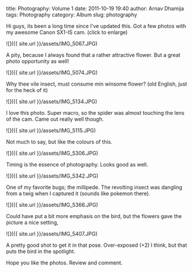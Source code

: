 title: Photography: Volume 1
date: 2011-10-19 19:40
author: Arnav Dhamija
tags: Photography
category: Album
slug: photography

Hi guys, its been a long time since I've updated this. Got a few photos with
my awesome Canon SX1-IS cam. (click to enlarge)  


![]({{ site.url }}/assets/IMG_5067.JPG)



 A pity, because I always found that a rather attractive flower. But a great
photo opportunity as well!  


![]({{ site.url }}/assets/IMG_5074.JPG)


 Why thee vile insect, must consume min winsome flower? (old English, just for
the heck of it)  


![]({{ site.url }}/assets/IMG_5134.JPG)


 I love this photo. Super macro, so the spider was almost touching the lens of
the cam. Came out really well though.  


![]({{ site.url }}/assets/IMG_5115.JPG)


 Not much to say, but like the colours of this.  


![]({{ site.url }}/assets/IMG_5306.JPG)


 Timing is the essence of photography. Looks good as well.  


![]({{ site.url }}/assets/IMG_5342.JPG)


 One of my favorite bugs; the millipede. The revolting insect was dangling
from a twig when I captured it (sounds like pokemon there).  


![]({{ site.url }}/assets/IMG_5366.JPG)


 Could have put a bit more emphasis on the bird, but the flowers gave the
picture a nice setting,  


![]({{ site.url }}/assets/IMG_5407.JPG)


 A pretty good shot to get it in that pose. Over-exposed (+2) I think, but
that puts the bird in the spotlight.  


Hope you like the photos. Review and comment.

